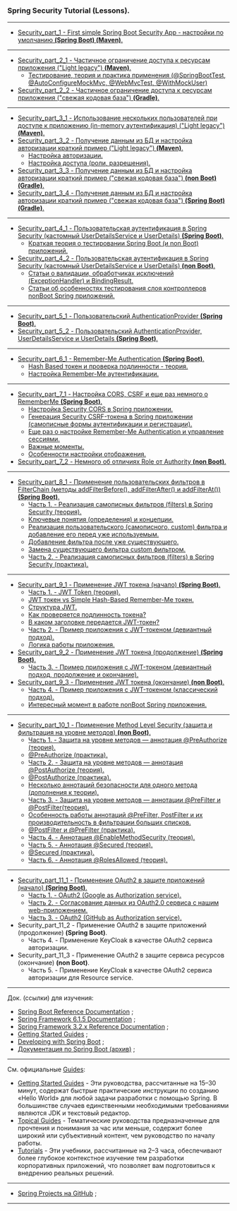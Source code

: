 ### Spring Security Tutorial (Lessons).

________________________________________________________________________________________________________________________

- [Security_part_1 - First simple Spring Boot Security App - настройки по умолчанию **(Spring Boot) (Maven)**.](https://github.com/JcoderPaul/SPRING_SECURITY-Short_Guide/tree/master/Security_part_1)
________________________________________________________________________________________________________________________

- [Security_part_2_1 - Частичное ограничение доступа к ресурсам приложения ("Light legacy") **(Maven)**.](https://github.com/JcoderPaul/SPRING_SECURITY-Short_Guide/tree/master/Security_part_2_1)
  - [Тестирование, теория и практика применения (@SpringBootTest, @AutoConfigureMockMvc, @WebMvcTest, @WithMockUser)](https://github.com/JcoderPaul/SPRING_SECURITY-Short_Guide/tree/master/Security_part_2_1#%D0%BD%D0%B5%D0%BC%D0%BD%D0%BE%D0%B3%D0%BE-%D1%82%D0%B5%D0%BE%D1%80%D0%B8%D0%B8-springboottest-autoconfiguremockmvc-webmvctest-withmockuser)
- [Security_part_2_2 - Частичное ограничение доступа к ресурсам приложения ("свежая кодовая база") **(Gradle)**.](https://github.com/JcoderPaul/SPRING_SECURITY-Short_Guide/tree/master/Security_part_2_2)
________________________________________________________________________________________________________________________

- [Security_part_3_1 - Использование нескольких пользователей при доступе к приложению (in-memory аутентификация) ("Light legacy") **(Maven)**.](https://github.com/JcoderPaul/SPRING_SECURITY-Short_Guide/tree/master/Security_part_3_1)
- [Security_part_3_2 - Получение данным из БД и настройка авторизации краткий пример ("Light legacy") **(Maven)**.](https://github.com/JcoderPaul/SPRING_SECURITY-Short_Guide/tree/master/Security_part_3_2)
  - [Настройка авторизации.](https://github.com/JcoderPaul/SPRING_SECURITY-Short_Guide/blob/master/Security_part_3_2/ReadMe.md#%D0%BD%D0%B0%D1%81%D1%82%D1%80%D0%BE%D0%B9%D0%BA%D0%B0-%D0%B0%D0%B2%D1%82%D0%BE%D1%80%D0%B8%D0%B7%D0%B0%D1%86%D0%B8%D0%B8)
  - [Настройка доступа (роли, разрешения).](https://github.com/JcoderPaul/SPRING_SECURITY-Short_Guide/blob/master/Security_part_3_2/ReadMe.md#%D0%BD%D0%B0%D1%81%D1%82%D1%80%D0%BE%D0%B9%D0%BA%D0%B0-%D0%B4%D0%BE%D1%81%D1%82%D1%83%D0%BF%D0%B0-%D1%80%D0%BE%D0%BB%D0%B8-%D1%80%D0%B0%D0%B7%D1%80%D0%B5%D1%88%D0%B5%D0%BD%D0%B8%D1%8F)
- [Security_part_3_3 - Получение данным из БД и настройка авторизации краткий пример ("свежая кодовая база") **(non Boot) (Gradle)**.](https://github.com/JcoderPaul/SPRING_SECURITY-Short_Guide/tree/master/Security_part_3_3)
- [Security_part_3_4 - Получение данным из БД и настройка авторизации краткий пример ("свежая кодовая база") **(Spring Boot) (Gradle)**.](https://github.com/JcoderPaul/SPRING_SECURITY-Short_Guide/tree/master/Security_part_3_4)
________________________________________________________________________________________________________________________

- [Security_part_4_1 - Пользовательская аутентификация в Spring Security (кастомный UserDetailsService и UserDetails) **(Spring Boot)**.](https://github.com/JcoderPaul/SPRING_SECURITY-Short_Guide/tree/master/Security_part_4_1)
  - [Краткая теория о тестировании Spring Boot (и non Boot) приложений. ](https://github.com/JcoderPaul/SPRING_SECURITY-Short_Guide/tree/master/Security_part_4_1/DOC/Once_again_about_tests) 
- [Security_part_4_2 - Пользовательская аутентификация в Spring Security (кастомный UserDetailsService и UserDetails) **(non Boot)**.](https://github.com/JcoderPaul/SPRING_SECURITY-Short_Guide/tree/master/Security_part_4_2)
  - [Статьи о валидации, обработчиках исключений (ExceptionHandler) и BindingResult.](https://github.com/JcoderPaul/SPRING_SECURITY-Short_Guide/tree/master/Security_part_4_2/DOC/A_little_more_about_validation)
  - [Статьи об особенностях тестирования слоя контроллеров nonBoot Spring приложений.](https://github.com/JcoderPaul/SPRING_SECURITY-Short_Guide/tree/master/Security_part_4_2/DOC/About_Validation_Tests)
________________________________________________________________________________________________________________________

- [Security_part_5_1 - Пользовательский AuthenticationProvider **(Spring Boot)**.](https://github.com/JcoderPaul/SPRING_SECURITY-Short_Guide/tree/master/Security_part_5_1)
- [Security_part_5_2 - Пользовательский AuthenticationProvider, UserDetailsService и UserDetails **(Spring Boot)**.](https://github.com/JcoderPaul/SPRING_SECURITY-Short_Guide/tree/master/Security_part_5_2)
________________________________________________________________________________________________________________________

- [Security_part_6_1 - Remember-Me Authentication **(Spring Boot)**.](https://github.com/JcoderPaul/SPRING_SECURITY-Short_Guide/tree/master/Security_part_6_1)
  - [Hash Based токен и проверка подлинности - теория.](https://github.com/JcoderPaul/SPRING_SECURITY-Short_Guide/tree/master/Security_part_6_1#hash-based-%D1%82%D0%BE%D0%BA%D0%B5%D0%BD-%D0%B8-%D0%BF%D1%80%D0%BE%D0%B2%D0%B5%D1%80%D0%BA%D0%B0-%D0%BF%D0%BE%D0%B4%D0%BB%D0%B8%D0%BD%D0%BD%D0%BE%D1%81%D1%82%D0%B8---%D1%82%D0%B5%D0%BE%D1%80%D0%B8%D1%8F)
  - [Настройка Remember-Me аутентификации.](https://github.com/JcoderPaul/SPRING_SECURITY-Short_Guide/tree/master/Security_part_6_1#%D0%BD%D0%B0%D1%81%D1%82%D1%80%D0%BE%D0%B9%D0%BA%D0%B0-remember-me-%D0%B0%D1%83%D1%82%D0%B5%D0%BD%D1%82%D0%B8%D1%84%D0%B8%D0%BA%D0%B0%D1%86%D0%B8%D0%B8)
________________________________________________________________________________________________________________________

- [Security_part_7_1 - Настройка CORS, CSRF и еще раз немного о RememberMe **(Spring Boot)**.](https://github.com/JcoderPaul/SPRING_SECURITY-Short_Guide/tree/master/Security_part_7_1)
  - [Настройка Security CORS в Spring приложении.](https://github.com/JcoderPaul/SPRING_SECURITY-Short_Guide/tree/master/Security_part_7_1#%D0%BD%D0%B0%D1%81%D1%82%D1%80%D0%BE%D0%B9%D0%BA%D0%B0-security-cors-%D0%B2-spring-%D0%BF%D1%80%D0%B8%D0%BB%D0%BE%D0%B6%D0%B5%D0%BD%D0%B8%D0%B8)
  - [Генерация Security CSRF-токена в Spring приложении (самописные формы аутентификации и регистрации).](https://github.com/JcoderPaul/SPRING_SECURITY-Short_Guide/tree/master/Security_part_7_1#%D0%B3%D0%B5%D0%BD%D0%B5%D1%80%D0%B0%D1%86%D0%B8%D1%8F-security-csrf-%D1%82%D0%BE%D0%BA%D0%B5%D0%BD%D0%B0-%D0%B2-spring-%D0%BF%D1%80%D0%B8%D0%BB%D0%BE%D0%B6%D0%B5%D0%BD%D0%B8%D0%B8-%D1%81%D0%B0%D0%BC%D0%BE%D0%BF%D0%B8%D1%81%D0%BD%D1%8B%D0%B5-%D1%84%D0%BE%D1%80%D0%BC%D1%8B-%D0%B0%D1%83%D1%82%D0%B5%D0%BD%D1%82%D0%B8%D1%84%D0%B8%D0%BA%D0%B0%D1%86%D0%B8%D0%B8-%D0%B8-%D1%80%D0%B5%D0%B3%D0%B8%D1%81%D1%82%D1%80%D0%B0%D1%86%D0%B8%D0%B8)
  - [Еще раз о настройке Remember-Me Authentication и управление сессиями.](https://github.com/JcoderPaul/SPRING_SECURITY-Short_Guide/tree/master/Security_part_7_1#%D0%B5%D1%89%D0%B5-%D1%80%D0%B0%D0%B7-%D0%BE-%D0%BD%D0%B0%D1%81%D1%82%D1%80%D0%BE%D0%B9%D0%BA%D0%B5-remember-me-authentication-%D0%B8-%D1%83%D0%BF%D1%80%D0%B0%D0%B2%D0%BB%D0%B5%D0%BD%D0%B8%D0%B5-%D1%81%D0%B5%D1%81%D1%81%D0%B8%D1%8F%D0%BC%D0%B8)
  - [Важные моменты.](https://github.com/JcoderPaul/SPRING_SECURITY-Short_Guide/tree/master/Security_part_7_1#%D0%B2%D0%B0%D0%B6%D0%BD%D1%8B%D0%B5-%D0%BC%D0%BE%D0%BC%D0%B5%D0%BD%D1%82%D1%8B)
  - [Особенности настройки отображения.](https://github.com/JcoderPaul/SPRING_SECURITY-Short_Guide/tree/master/Security_part_7_1#%D0%BE%D1%81%D0%BE%D0%B1%D0%B5%D0%BD%D0%BD%D0%BE%D1%81%D1%82%D0%B8-%D0%BD%D0%B0%D1%81%D1%82%D1%80%D0%BE%D0%B9%D0%BA%D0%B8-%D0%BE%D1%82%D0%BE%D0%B1%D1%80%D0%B0%D0%B6%D0%B5%D0%BD%D0%B8%D1%8F)
- [Security_part_7_2 - Немного об отличиях Role от Authority **(non Boot)**.](https://github.com/JcoderPaul/SPRING_SECURITY-Short_Guide/tree/master/Security_part_7_2)
________________________________________________________________________________________________________________________

- [Security_part_8_1 - Применение пользовательских фильтров в FilterChain (методы addFilterBefore(), addFilterAfter() и addFilterAt()) **(Spring Boot)**.](https://github.com/JcoderPaul/SPRING_SECURITY-Short_Guide/tree/master/Security_part_8_1)
  - [Часть 1. - Реализация самописных фильтров (filters) в Spring Security (теория).](https://github.com/JcoderPaul/SPRING_SECURITY-Short_Guide/tree/master/Security_part_8_1#%D1%87%D0%B0%D1%81%D1%82%D1%8C-1---%D1%80%D0%B5%D0%B0%D0%BB%D0%B8%D0%B7%D0%B0%D1%86%D0%B8%D1%8F-%D1%81%D0%B0%D0%BC%D0%BE%D0%BF%D0%B8%D1%81%D0%BD%D1%8B%D1%85-%D1%84%D0%B8%D0%BB%D1%8C%D1%82%D1%80%D0%BE%D0%B2-filters-%D0%B2-spring-security-%D1%82%D0%B5%D0%BE%D1%80%D0%B8%D1%8F)
  - [Ключевые понятия (определения) и концепции.](https://github.com/JcoderPaul/SPRING_SECURITY-Short_Guide/tree/master/Security_part_8_1#%D0%BA%D0%BB%D1%8E%D1%87%D0%B5%D0%B2%D1%8B%D0%B5-%D0%BF%D0%BE%D0%BD%D1%8F%D1%82%D0%B8%D1%8F-%D0%BE%D0%BF%D1%80%D0%B5%D0%B4%D0%B5%D0%BB%D0%B5%D0%BD%D0%B8%D1%8F-%D0%B8-%D0%BA%D0%BE%D0%BD%D1%86%D0%B5%D0%BF%D1%86%D0%B8%D0%B8)
  - [Реализация пользовательского (самописного, custom) фильтра и добавление его перед уже используемым.](https://github.com/JcoderPaul/SPRING_SECURITY-Short_Guide/tree/master/Security_part_8_1#%D1%80%D0%B5%D0%B0%D0%BB%D0%B8%D0%B7%D0%B0%D1%86%D0%B8%D1%8F-%D0%BF%D0%BE%D0%BB%D1%8C%D0%B7%D0%BE%D0%B2%D0%B0%D1%82%D0%B5%D0%BB%D1%8C%D1%81%D0%BA%D0%BE%D0%B3%D0%BE-%D1%81%D0%B0%D0%BC%D0%BE%D0%BF%D0%B8%D1%81%D0%BD%D0%BE%D0%B3%D0%BE-custom-%D1%84%D0%B8%D0%BB%D1%8C%D1%82%D1%80%D0%B0-%D0%B8-%D0%B4%D0%BE%D0%B1%D0%B0%D0%B2%D0%BB%D0%B5%D0%BD%D0%B8%D0%B5-%D0%B5%D0%B3%D0%BE-%D0%BF%D0%B5%D1%80%D0%B5%D0%B4-%D1%83%D0%B6%D0%B5-%D0%B8%D1%81%D0%BF%D0%BE%D0%BB%D1%8C%D0%B7%D1%83%D0%B5%D0%BC%D1%8B%D0%BC)
  - [Добавление фильтра после уже существующего.](https://github.com/JcoderPaul/SPRING_SECURITY-Short_Guide/tree/master/Security_part_8_1#%D0%B4%D0%BE%D0%B1%D0%B0%D0%B2%D0%BB%D0%B5%D0%BD%D0%B8%D0%B5-%D1%84%D0%B8%D0%BB%D1%8C%D1%82%D1%80%D0%B0-%D0%BF%D0%BE%D1%81%D0%BB%D0%B5-%D1%83%D0%B6%D0%B5-%D1%81%D1%83%D1%89%D0%B5%D1%81%D1%82%D0%B2%D1%83%D1%8E%D1%89%D0%B5%D0%B3%D0%BE)
  - [Замена существующего фильтра custom фильтром.](https://github.com/JcoderPaul/SPRING_SECURITY-Short_Guide/tree/master/Security_part_8_1#%D0%B7%D0%B0%D0%BC%D0%B5%D0%BD%D0%B0-%D1%81%D1%83%D1%89%D0%B5%D1%81%D1%82%D0%B2%D1%83%D1%8E%D1%89%D0%B5%D0%B3%D0%BE-%D1%84%D0%B8%D0%BB%D1%8C%D1%82%D1%80%D0%B0-custom-%D1%84%D0%B8%D0%BB%D1%8C%D1%82%D1%80%D0%BE%D0%BC)
  - [Часть 2. - Реализация самописных фильтров (filters) в Spring Security (практика).](https://github.com/JcoderPaul/SPRING_SECURITY-Short_Guide/tree/master/Security_part_8_1#%D1%87%D0%B0%D1%81%D1%82%D1%8C-2---%D1%80%D0%B5%D0%B0%D0%BB%D0%B8%D0%B7%D0%B0%D1%86%D0%B8%D1%8F-%D1%81%D0%B0%D0%BC%D0%BE%D0%BF%D0%B8%D1%81%D0%BD%D1%8B%D1%85-%D1%84%D0%B8%D0%BB%D1%8C%D1%82%D1%80%D0%BE%D0%B2-filters-%D0%B2-spring-security-%D0%BF%D1%80%D0%B0%D0%BA%D1%82%D0%B8%D0%BA%D0%B0)
________________________________________________________________________________________________________________________

- [Security_part_9_1 - Применение JWT токена (начало) **(Spring Boot)**.](https://github.com/JcoderPaul/SPRING_SECURITY-Short_Guide/tree/master/Security_part_9_1)
  - [Часть 1. - JWT Token (теория).](https://github.com/JcoderPaul/SPRING_SECURITY-Short_Guide/tree/master/Security_part_9_1#%D1%87%D0%B0%D1%81%D1%82%D1%8C-1---jwt-token-%D1%82%D0%B5%D0%BE%D1%80%D0%B8%D1%8F)
  - [JWT токен vs Simple Hash-Based Remember-Me токен.](https://github.com/JcoderPaul/SPRING_SECURITY-Short_Guide/tree/master/Security_part_9_1#jwt-%D1%82%D0%BE%D0%BA%D0%B5%D0%BD-vs-simple-hash-based-remember-me-%D1%82%D0%BE%D0%BA%D0%B5%D0%BD)
  - [Структура JWT.](https://github.com/JcoderPaul/SPRING_SECURITY-Short_Guide/tree/master/Security_part_9_1#%D1%81%D1%82%D1%80%D1%83%D0%BA%D1%82%D1%83%D1%80%D0%B0-jwt)
  - [Как проверяется подлинность токена?](https://github.com/JcoderPaul/SPRING_SECURITY-Short_Guide/tree/master/Security_part_9_1#%D0%BA%D0%B0%D0%BA-%D0%BF%D1%80%D0%BE%D0%B2%D0%B5%D1%80%D1%8F%D0%B5%D1%82%D1%81%D1%8F-%D0%BF%D0%BE%D0%B4%D0%BB%D0%B8%D0%BD%D0%BD%D0%BE%D1%81%D1%82%D1%8C-%D1%82%D0%BE%D0%BA%D0%B5%D0%BD%D0%B0)
  - [В каком заголовке передается JWT-токен?](https://github.com/JcoderPaul/SPRING_SECURITY-Short_Guide/tree/master/Security_part_9_1#%D0%B2-%D0%BA%D0%B0%D0%BA%D0%BE%D0%BC-%D0%B7%D0%B0%D0%B3%D0%BE%D0%BB%D0%BE%D0%B2%D0%BA%D0%B5-%D0%BF%D0%B5%D1%80%D0%B5%D0%B4%D0%B0%D0%B5%D1%82%D1%81%D1%8F-jwt-%D1%82%D0%BE%D0%BA%D0%B5%D0%BD)
  - [Часть 2. - Пример приложения с JWT-токеном (девиантный подход).](https://github.com/JcoderPaul/SPRING_SECURITY-Short_Guide/tree/master/Security_part_9_1#%D1%87%D0%B0%D1%81%D1%82%D1%8C-2---%D0%BF%D1%80%D0%B8%D0%BC%D0%B5%D1%80-%D0%BF%D1%80%D0%B8%D0%BB%D0%BE%D0%B6%D0%B5%D0%BD%D0%B8%D1%8F-%D1%81-jwt-%D1%82%D0%BE%D0%BA%D0%B5%D0%BD%D0%BE%D0%BC-%D0%B4%D0%B5%D0%B2%D0%B8%D0%B0%D0%BD%D1%82%D0%BD%D1%8B%D0%B9-%D0%BF%D0%BE%D0%B4%D1%85%D0%BE%D0%B4)
  - [Логика работы приложения.](https://github.com/JcoderPaul/SPRING_SECURITY-Short_Guide/tree/master/Security_part_9_1#%D0%BB%D0%BE%D0%B3%D0%B8%D0%BA%D0%B0-%D1%80%D0%B0%D0%B1%D0%BE%D1%82%D1%8B-%D0%BF%D1%80%D0%B8%D0%BB%D0%BE%D0%B6%D0%B5%D0%BD%D0%B8%D1%8F)
- [Security_part_9_2 - Применение JWT токена (продолжение) **(Spring Boot)**.](https://github.com/JcoderPaul/SPRING_SECURITY-Short_Guide/tree/master/Security_part_9_2)
  - [Часть 3. - Пример приложения с JWT-токеном (девиантный подход, продолжение и окончание).](https://github.com/JcoderPaul/SPRING_SECURITY-Short_Guide/tree/master/Security_part_9_2#%D1%87%D0%B0%D1%81%D1%82%D1%8C-3---%D0%BF%D1%80%D0%B8%D0%BC%D0%B5%D1%80-%D0%BF%D1%80%D0%B8%D0%BB%D0%BE%D0%B6%D0%B5%D0%BD%D0%B8%D1%8F-%D1%81-jwt-%D1%82%D0%BE%D0%BA%D0%B5%D0%BD%D0%BE%D0%BC-%D0%B4%D0%B5%D0%B2%D0%B8%D0%B0%D0%BD%D1%82%D0%BD%D1%8B%D0%B9-%D0%BF%D0%BE%D0%B4%D1%85%D0%BE%D0%B4-%D0%BF%D1%80%D0%BE%D0%B4%D0%BE%D0%BB%D0%B6%D0%B5%D0%BD%D0%B8%D0%B5-%D0%B8-%D0%BE%D0%BA%D0%BE%D0%BD%D1%87%D0%B0%D0%BD%D0%B8%D0%B5) 
- [Security_part_9_3 - Применение JWT токена (окончание) **(non Boot)**.](https://github.com/JcoderPaul/SPRING_SECURITY-Short_Guide/tree/master/Security_part_9_3)
  - [Часть 4. - Пример приложения с JWT-токеном (классический подход).](https://github.com/JcoderPaul/SPRING_SECURITY-Short_Guide/tree/master/Security_part_9_3#%D1%87%D0%B0%D1%81%D1%82%D1%8C-4---%D0%BF%D1%80%D0%B8%D0%BC%D0%B5%D1%80-%D0%BF%D1%80%D0%B8%D0%BB%D0%BE%D0%B6%D0%B5%D0%BD%D0%B8%D1%8F-%D1%81-jwt-%D1%82%D0%BE%D0%BA%D0%B5%D0%BD%D0%BE%D0%BC-%D0%BA%D0%BB%D0%B0%D1%81%D1%81%D0%B8%D1%87%D0%B5%D1%81%D0%BA%D0%B8%D0%B9-%D0%BF%D0%BE%D0%B4%D1%85%D0%BE%D0%B4)
  - [Интересный момент в работе nonBoot Spring приложения.](https://github.com/JcoderPaul/SPRING_SECURITY-Short_Guide/tree/master/Security_part_9_3#%D0%B8%D0%BD%D1%82%D0%B5%D1%80%D0%B5%D1%81%D0%BD%D1%8B%D0%B9-%D0%BC%D0%BE%D0%BC%D0%B5%D0%BD%D1%82-%D0%B2-%D1%80%D0%B0%D0%B1%D0%BE%D1%82%D0%B5-nonboot-spring-%D0%BF%D1%80%D0%B8%D0%BB%D0%BE%D0%B6%D0%B5%D0%BD%D0%B8%D0%B8)
________________________________________________________________________________________________________________________

- [Security_part_10_1 - Применение Method Level Security (защита и фильтрация на уровне методов) **(non Boot)**.](https://github.com/JcoderPaul/SPRING_SECURITY-Short_Guide/tree/master/Security_part_10_1)
  - [Часть 1. - Защита на уровне методов — аннотация @PreAuthorize (теория).](https://github.com/JcoderPaul/SPRING_SECURITY-Short_Guide/tree/master/Security_part_10_1#%D1%87%D0%B0%D1%81%D1%82%D1%8C-1---%D0%B7%D0%B0%D1%89%D0%B8%D1%82%D0%B0-%D0%BD%D0%B0-%D1%83%D1%80%D0%BE%D0%B2%D0%BD%D0%B5-%D0%BC%D0%B5%D1%82%D0%BE%D0%B4%D0%BE%D0%B2--%D0%B0%D0%BD%D0%BD%D0%BE%D1%82%D0%B0%D1%86%D0%B8%D1%8F-preauthorize-%D1%82%D0%B5%D0%BE%D1%80%D0%B8%D1%8F)
  - [@PreAuthorize (практика).](https://github.com/JcoderPaul/SPRING_SECURITY-Short_Guide/tree/master/Security_part_10_1#preauthorize-%D0%BF%D1%80%D0%B0%D0%BA%D1%82%D0%B8%D0%BA%D0%B0)
  - [Часть 2. - Защита на уровне методов — аннотация @PostAuthorize (теория).](https://github.com/JcoderPaul/SPRING_SECURITY-Short_Guide/tree/master/Security_part_10_1#%D1%87%D0%B0%D1%81%D1%82%D1%8C-2---%D0%B7%D0%B0%D1%89%D0%B8%D1%82%D0%B0-%D0%BD%D0%B0-%D1%83%D1%80%D0%BE%D0%B2%D0%BD%D0%B5-%D0%BC%D0%B5%D1%82%D0%BE%D0%B4%D0%BE%D0%B2--%D0%B0%D0%BD%D0%BD%D0%BE%D1%82%D0%B0%D1%86%D0%B8%D1%8F-postauthorize-%D1%82%D0%B5%D0%BE%D1%80%D0%B8%D1%8F)
  - [@PostAuthorize (практика).](https://github.com/JcoderPaul/SPRING_SECURITY-Short_Guide/tree/master/Security_part_10_1#postauthorize-%D0%BF%D1%80%D0%B0%D0%BA%D1%82%D0%B8%D0%BA%D0%B0)
  - [Несколько аннотаций безопасности для одного метода (дополнения к теории).](https://github.com/JcoderPaul/SPRING_SECURITY-Short_Guide/tree/master/Security_part_10_1#%D0%BD%D0%B5%D1%81%D0%BA%D0%BE%D0%BB%D1%8C%D0%BA%D0%BE-%D0%B0%D0%BD%D0%BD%D0%BE%D1%82%D0%B0%D1%86%D0%B8%D0%B9-%D0%B1%D0%B5%D0%B7%D0%BE%D0%BF%D0%B0%D1%81%D0%BD%D0%BE%D1%81%D1%82%D0%B8-%D0%B4%D0%BB%D1%8F-%D0%BE%D0%B4%D0%BD%D0%BE%D0%B3%D0%BE-%D0%BC%D0%B5%D1%82%D0%BE%D0%B4%D0%B0-%D0%B4%D0%BE%D0%BF%D0%BE%D0%BB%D0%BD%D0%B5%D0%BD%D0%B8%D1%8F-%D0%BA-%D1%82%D0%B5%D0%BE%D1%80%D0%B8%D0%B8)
  - [Часть 3. - Защита на уровне методов — аннотации @PreFilter и @PostFilter(теория).](https://github.com/JcoderPaul/SPRING_SECURITY-Short_Guide/tree/master/Security_part_10_1#%D1%87%D0%B0%D1%81%D1%82%D1%8C-3---%D0%B7%D0%B0%D1%89%D0%B8%D1%82%D0%B0-%D0%BD%D0%B0-%D1%83%D1%80%D0%BE%D0%B2%D0%BD%D0%B5-%D0%BC%D0%B5%D1%82%D0%BE%D0%B4%D0%BE%D0%B2--%D0%B0%D0%BD%D0%BD%D0%BE%D1%82%D0%B0%D1%86%D0%B8%D0%B8-prefilter-%D0%B8-postfilter%D1%82%D0%B5%D0%BE%D1%80%D0%B8%D1%8F)
  - [Особенность работы аннотаций @PreFilter, PostFilter и их производительность в фильтрации больших списков.](https://github.com/JcoderPaul/SPRING_SECURITY-Short_Guide/tree/master/Security_part_10_1#%D0%BE%D1%81%D0%BE%D0%B1%D0%B5%D0%BD%D0%BD%D0%BE%D1%81%D1%82%D1%8C-%D1%80%D0%B0%D0%B1%D0%BE%D1%82%D1%8B-%D0%B0%D0%BD%D0%BD%D0%BE%D1%82%D0%B0%D1%86%D0%B8%D0%B9-prefilter-postfilter-%D0%B8-%D0%B8%D1%85-%D0%BF%D1%80%D0%BE%D0%B8%D0%B7%D0%B2%D0%BE%D0%B4%D0%B8%D1%82%D0%B5%D0%BB%D1%8C%D0%BD%D0%BE%D1%81%D1%82%D1%8C-%D0%B2-%D1%84%D0%B8%D0%BB%D1%8C%D1%82%D1%80%D0%B0%D1%86%D0%B8%D0%B8-%D0%B1%D0%BE%D0%BB%D1%8C%D1%88%D0%B8%D1%85-%D1%81%D0%BF%D0%B8%D1%81%D0%BA%D0%BE%D0%B2)
  - [@PostFilter и @PreFilter (практика).](https://github.com/JcoderPaul/SPRING_SECURITY-Short_Guide/tree/master/Security_part_10_1#postfilter-%D0%B8-prefilter-%D0%BF%D1%80%D0%B0%D0%BA%D1%82%D0%B8%D0%BA%D0%B0)
  - [Часть 4. - Аннотация @EnableMethodSecurity (теория).](https://github.com/JcoderPaul/SPRING_SECURITY-Short_Guide/tree/master/Security_part_10_1#%D1%87%D0%B0%D1%81%D1%82%D1%8C-4---%D0%B0%D0%BD%D0%BD%D0%BE%D1%82%D0%B0%D1%86%D0%B8%D1%8F-enablemethodsecurity-%D1%82%D0%B5%D0%BE%D1%80%D0%B8%D1%8F)
  - [Часть 5. - Аннотация @Secured (теория).](https://github.com/JcoderPaul/SPRING_SECURITY-Short_Guide/tree/master/Security_part_10_1#%D1%87%D0%B0%D1%81%D1%82%D1%8C-5---%D0%B0%D0%BD%D0%BD%D0%BE%D1%82%D0%B0%D1%86%D0%B8%D1%8F-secured-%D1%82%D0%B5%D0%BE%D1%80%D0%B8%D1%8F)
  - [@Secured (практика).](https://github.com/JcoderPaul/SPRING_SECURITY-Short_Guide/tree/master/Security_part_10_1#secured-%D0%BF%D1%80%D0%B0%D0%BA%D1%82%D0%B8%D0%BA%D0%B0)
  - [Часть 6. - Аннотация @RolesAllowed (теория).](https://github.com/JcoderPaul/SPRING_SECURITY-Short_Guide/tree/master/Security_part_10_1#%D1%87%D0%B0%D1%81%D1%82%D1%8C-6---%D0%B0%D0%BD%D0%BD%D0%BE%D1%82%D0%B0%D1%86%D0%B8%D1%8F-rolesallowed-%D1%82%D0%B5%D0%BE%D1%80%D0%B8%D1%8F)
________________________________________________________________________________________________________________________

- [Security_part_11_1 - Применение OAuth2 в защите приложений (начало) **(Spring Boot)**.](https://github.com/JcoderPaul/SPRING_SECURITY-Short_Guide/tree/master/Security_part_11_1)
  - [Часть 1. - OAuth2 (Google as Authorization service).](https://github.com/JcoderPaul/SPRING_SECURITY-Short_Guide/tree/master/Security_part_11_1#%D1%87%D0%B0%D1%81%D1%82%D1%8C-1---oauth2-google-as-authorization-service)
  - [Часть 2. - Согласование данных из OAuth2.0 сервиса с нашим web-приложением.](https://github.com/JcoderPaul/SPRING_SECURITY-Short_Guide/tree/master/Security_part_11_1#%D1%87%D0%B0%D1%81%D1%82%D1%8C-2---%D1%81%D0%BE%D0%B3%D0%BB%D0%B0%D1%81%D0%BE%D0%B2%D0%B0%D0%BD%D0%B8%D0%B5-%D0%B4%D0%B0%D0%BD%D0%BD%D1%8B%D1%85-%D0%B8%D0%B7-oauth20-%D1%81%D0%B5%D1%80%D0%B2%D0%B8%D1%81%D0%B0-%D1%81-%D0%BD%D0%B0%D1%88%D0%B8%D0%BC-web-%D0%BF%D1%80%D0%B8%D0%BB%D0%BE%D0%B6%D0%B5%D0%BD%D0%B8%D0%B5%D0%BC)
  - [Часть 3. - OAuth2 (GitHub as Authorization service).](https://github.com/JcoderPaul/SPRING_SECURITY-Short_Guide/tree/master/Security_part_11_1#%D1%87%D0%B0%D1%81%D1%82%D1%8C-3---oauth2-github-as-authorization-service)
- Security_part_11_2 - Применение OAuth2 в защите приложений (продолжение) **(Spring Boot)**.
  - Часть 4. - Применение KeyCloak в качестве OAuth2 сервиса авторизации.
- Security_part_11_3 - Применение OAuth2 в защите сервиса ресурсов (окончание) **(non Boot)**.
  - Часть 5. - Применение KeyCloak в качестве OAuth2 сервиса авторизации для Resource service.
________________________________________________________________________________________________________________________
Док. (ссылки) для изучения:
- [Spring Boot Reference Documentation](https://docs.spring.io/spring-boot/docs/current/reference/htmlsingle/) ;
- [Spring Framework 6.1.5 Documentation](https://spring.io/projects/spring-framework) ;
- [Spring Framework 3.2.x Reference Documentation](https://docs.spring.io/spring-framework/docs/3.2.x/spring-framework-reference/html/index.html) ;
- [Getting Started Guides](https://spring.io/guides) ;
- [Developing with Spring Boot](https://docs.spring.io/spring-boot/docs/current/reference/html/using.html) ;
- [Документация по Spring Boot (архив)](https://docs.spring.io/spring-boot/docs/) ;
________________________________________________________________________________________________________________________
См. официальные [Guides](https://spring.io/guides):
- [Getting Started Guides](https://spring.io/guides) - Эти руководства, рассчитанные на 15–30 минут, содержат быстрые
  практические инструкции по созданию «Hello World» для любой задачи разработки с помощью Spring. В большинстве случаев
  единственными необходимыми требованиями являются JDK и текстовый редактор.
- [Topical Guides](https://spring.io/guides#topicals) - Тематические руководства предназначенные для прочтения и
  понимания за час или меньше, содержит более широкий или субъективный контент, чем руководство по началу работы.
- [Tutorials](https://spring.io/guides#tutorials) - Эти учебники, рассчитанные на 2–3 часа, обеспечивают более глубокое
  контекстное изучение тем разработки корпоративных приложений, что позволяет вам подготовиться к внедрению реальных
  решений.
________________________________________________________________________________________________________________________
- [Spring Projects на GitHub](https://github.com/spring-projects) ;
________________________________________________________________________________________________________________________